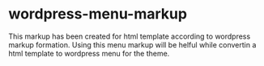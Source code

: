 # wordpress-menu-markup
This markup has been created for html template according to wordpress markup formation.
Using this menu markup will be helful while convertin a html template to wordpress menu for the theme.